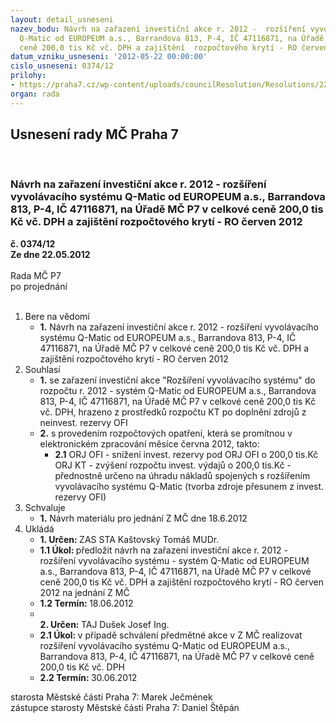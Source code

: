 ```yaml
---
layout: detail_usneseni
nazev_bodu: Návrh na zařazení investiční akce r. 2012 -  rozšíření vyvolávacího systému
  Q-Matic od EUROPEUM a.s., Barrandova 813, P-4, IČ 47116871, na Úřadě MČ P7 v celkové
  ceně 200,0 tis Kč vč. DPH a zajištění  rozpočtového krytí - RO červen 2012
datum_vzniku_usneseni: '2012-05-22 00:00:00'
cislo_usneseni: 0374/12
prilohy:
- https://praha7.cz/wp-content/uploads/councilResolution/Resolutions/22816/29-12-n%c3%a1vrh_usnesen%c3%ad_zm%c4%8d_vyvolavaci_system.doc
organ: rada
---
```

<div id="ucUsn_pList" class="usn">
	<span><h2>Usnesení rady MČ Praha 7 </h2>
<br></span><div class="standBody">
<span><h3>Návrh na zařazení investiční akce r. 2012 -  rozšíření vyvolávacího systému Q-Matic od EUROPEUM a.s., Barrandova 813, P-4, IČ 47116871, na Úřadě MČ P7 v celkové ceně 200,0 tis Kč vč. DPH a zajištění  rozpočtového krytí - RO červen 2012</h3></span><div class="center">
		<strong>č. 0374/12</strong><br>
	</div>
<div class="center">
		<strong>Ze dne 22.05.2012</strong><br><br>
	</div>Rada MČ P7<br> po projednání<br><br><ol>
<li>Bere na vědomí<ul><li>
<strong>1.</strong> Návrh na zařazení investiční akce r. 2012 -  rozšíření vyvolávacího systému Q-Matic od EUROPEUM a.s., Barrandova 813, P-4, IČ 47116871, na Úřadě MČ P7 v celkové ceně 200,0 tis Kč vč. DPH a zajištění  rozpočtového krytí - RO červen 2012</li></ul>
</li>
<li>Souhlasí<ul>
<li>
<strong>1.</strong> se zařazení investiční akce "Rozšíření vyvolávacího systému" do rozpočtu r. 2012 -  systém Q-Matic od EUROPEUM a.s., Barrandova 813, P-4, IČ 47116871, na Úřadě MČ P7 v celkové ceně 200,0 tis Kč vč. DPH, hrazeno z prostředků rozpočtu KT po doplnění zdrojů z neinvest. rezervy OFI</li>
<li>
<strong>2.</strong> s provedením rozpočtových opatření, která se promítnou v elektronickém zpracování měsíce června 2012, takto:<ul><li>
<strong>2.1</strong> ORJ OFI - snížení invest. rezervy pod ORJ OFI o 200,0 tis.Kč  ORJ KT - zvýšení rozpočtu invest. výdajů o 200,0 tis.Kč - přednostně určeno na úhradu nákladů spojených s rozšířením vyvolávacího systému Q-Matic (tvorba zdroje přesunem z invest. rezervy OFI)    </li></ul>
</li>
</ul>
</li>
<li>Schvaluje<ul><li>
<strong>1.</strong> Návrh materiálu pro jednání Z MČ dne 18.6.2012</li></ul>
</li>
<li>Ukládá<ul>
<li>
<strong>1. Určen: </strong>ZAS STA Kaštovský Tomáš MUDr.</li>
<li>
<strong>1.1 Úkol: </strong>předložit návrh na zařazení investiční akce r. 2012 -  rozšíření vyvolávacího systému - systém Q-Matic od EUROPEUM a.s., Barrandova 813, P-4, IČ 47116871, na Úřadě MČ P7 v celkové ceně 200,0 tis Kč vč. DPH a zajištění rozpočtového krytí - RO  červen 2012 na jednání Z MČ</li>
<li>
<strong>1.2 Termín: </strong>18.06.2012</li>
<li>
<strong><br>2. Určen: </strong>TAJ Dušek Josef Ing.</li>
<li>
<strong>2.1 Úkol: </strong>v případě schválení předmětné akce v Z MČ realizovat  rozšíření vyvolávacího systému Q-Matic od EUROPEUM a.s., Barrandova 813, P-4, IČ 47116871, na Úřadě MČ P7 v celkové ceně 200,0 tis Kč vč. DPH </li>
<li>
<strong>2.2 Termín: </strong>30.06.2012</li>
</ul>
</li>
</ol>starosta Městské části Praha 7: Marek Ječmének<br>zástupce starosty Městské části Praha 7: Daniel Štěpán 
</div>
</div>